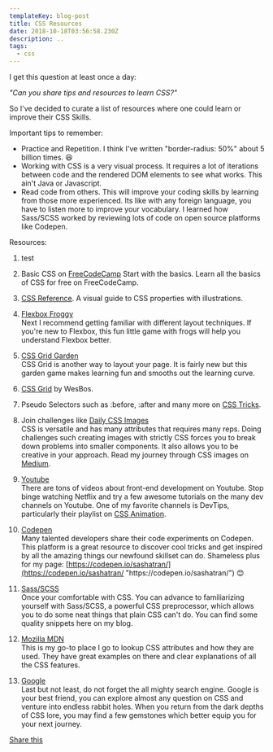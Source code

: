 ```yaml
---
templateKey: blog-post
title: CSS Resources
date: 2018-10-18T03:56:58.230Z
description: ..
tags:
  - css
---
```

I get this question at least once a day:

_"Can you share tips and resources to learn CSS?"_

So I've decided to curate a list of resources where one could learn or improve their CSS Skills.

Important tips to remember:

* Practice and Repetition. I think I've written "border-radius: 50%" about 5 billion times. 😆
* Working with CSS is a very visual process. It requires a lot of iterations between code and the rendered DOM elements to see what works. This ain't Java or Javascript.
* Read code from others. This will improve your coding skills by learning from those more experienced. Its like with any foreign language, you have to listen more to improve your vocabulary. I learned how Sass/SCSS worked by reviewing lots of code on open source platforms like Codepen.

Resources:

1.  test

1. Basic CSS on [FreeCodeCamp](https://learn.freecodecamp.org/responsive-web-design/basic-css) Start with the basics. Learn all the basics of CSS for free on FreeCodeCamp.

2. [CSS Reference](https://cssreference.io/). A visual guide to CSS properties with illustrations.

3. [Flexbox Froggy](https://flexboxfroggy.com/)\
Next I recommend getting familiar with different layout techniques. If you're new to Flexbox, this fun little game with frogs will help you understand Flexbox better.

4. [CSS Grid Garden](https://cssgridgarden.com/)\
CSS Grid is another way to layout your page.  It is fairly new but this garden game makes learning fun and smooths out the learning curve.

5. [CSS Grid](https://cssgrid.io/) by WesBos.

6. Pseudo Selectors such as :before, :after and many more on [CSS Tricks](https://css-tricks.com/pseudo-class-selectors/).

7. Join challenges like [Daily CSS Images](http://dailycssimages.com/)\
CSS is versatile and has many attributes that requires many reps.  Doing challenges such creating images with strictly CSS forces you to break down problems into smaller components.  It also allows you to be creative in your approach.  Read my journey through CSS images on [Medium](https://blog.prototypr.io/how-i-started-drawing-css-images-3fd878675c89).

8. [Youtube](https://www.youtube.com/results?search_query=Learn+CSS)\
There are tons of videos about front-end development on Youtube. Stop binge watching Netflix and try a few awesome tutorials on the many dev channels on Youtube. One of my favorite channels is DevTips, particularly their playlist on [CSS Animation](https://www.youtube.com/watch?v=8kK-cA99SA0&list=PLqGj3iMvMa4LvJ8VctoXnPI0dtE40wfid).

9. [Codepen](https://codepen.io/pens/)\
Many talented developers share their code experiments on Codepen. This platform is a great resource to discover cool tricks and get inspired by all the amazing things our newfound skillset can do.   Shameless plus for my page: [https://codepen.io/sashatran/](https://codepen.io/sashatran/ "https\://codepen.io/sashatran/") 😊

10. [Sass/SCSS ](https://sass-lang.com/)\
Once your comfortable with CSS. You can advance to familiarizing yourself with Sass/SCSS, a powerful CSS preprocessor, which allows you to do some neat things that plain CSS can't do. You can find some quality snippets here on my blog.

11. [Mozilla MDN](https://developer.mozilla.org/en-US/docs/Web/CSS)\
This is my go-to place I go to lookup CSS attributes and how they are used.  They have great examples on there and clear explanations of all the  CSS features.

12. [Google](https://www.google.com/)\
Last but not least, do not forget the all mighty search engine.  Google is your best friend, you can explore almost any question on CSS and venture into endless rabbit holes. When you return from the dark depths of CSS lore, you may find a few gemstones which better equip you for your next journey.

<a id="tweet" target="_blank" href="https://twitter.com/intent/tweet?text=Check out this curated CSS resources list by @sa_sha26! https://sashatran.github.io/blog/2018-06-28-css-resources">Share this</a>
